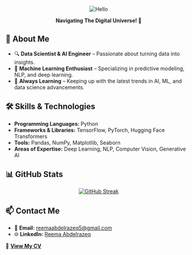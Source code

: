 <p align="center">
  <img src="https://github.com/user-attachments/assets/e38f329f-ed7b-42e7-b182-b7f9b413ecea" alt="Hello ">
</p>

<p align="center"><b>Navigating The Digital Universe! 🌌</b></p>

## 🌟 About Me  
- 🔍 **Data Scientist & AI Engineer** – Passionate about turning data into insights.  
- 🧠 **Machine Learning Enthusiast** – Specializing in predictive modeling, NLP, and deep learning.  
- 🚀 **Always Learning** – Keeping up with the latest trends in AI, ML, and data science advancements.  

## 🛠️ Skills & Technologies  
- **Programming Languages:** Python  
- **Frameworks & Libraries:** TensorFlow, PyTorch, Hugging Face Transformers  
- **Tools:** Pandas, NumPy, Matplotlib, Seaborn  
- **Areas of Expertise:** Deep Learning, NLP, Computer Vision, Generative AI


## 📊 GitHub Stats  
<div align="center">
  <a href="https://git.io/streak-stats">
    <img src="https://streak-stats.demolab.com?user=reema-abdelrazeq&theme=transparent&border_radius=4.1" alt="GitHub Streak" />
  </a>
</div>


## 📫 Contact Me  
- 📧 **Email:** [reemaabdelrazeq5@gmail.com](mailto:reemaabdelrazeq5@gmail.com)  
- 🌐 **LinkedIn:** [Reema Abdelrazeq](https://www.linkedin.com/in/reema-abdelrazeq)  

📄 **[View My CV](https://github.com/reema-abdelrazeq/reema-abdelrazeq/blob/main/ReemaAbdelrazeq_CV.pdf)**  
